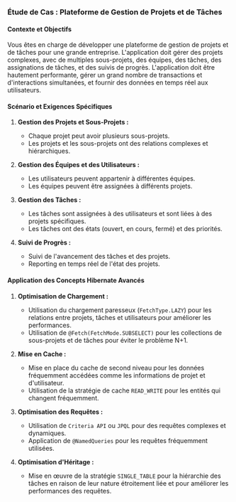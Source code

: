 ### Étude de Cas : Plateforme de Gestion de Projets et de Tâches

#### Contexte et Objectifs
Vous êtes en charge de développer une plateforme de gestion de projets et de tâches pour une grande entreprise. L'application doit gérer des projets complexes, avec de multiples sous-projets, des équipes, des tâches, des assignations de tâches, et des suivis de progrès. L'application doit être hautement performante, gérer un grand nombre de transactions et d'interactions simultanées, et fournir des données en temps réel aux utilisateurs.

#### Scénario et Exigences Spécifiques

1. **Gestion des Projets et Sous-Projets :**
   - Chaque projet peut avoir plusieurs sous-projets.
   - Les projets et les sous-projets ont des relations complexes et hiérarchiques.

2. **Gestion des Équipes et des Utilisateurs :**
   - Les utilisateurs peuvent appartenir à différentes équipes.
   - Les équipes peuvent être assignées à différents projets.

3. **Gestion des Tâches :**
   - Les tâches sont assignées à des utilisateurs et sont liées à des projets spécifiques.
   - Les tâches ont des états (ouvert, en cours, fermé) et des priorités.

4. **Suivi de Progrès :**
   - Suivi de l'avancement des tâches et des projets.
   - Reporting en temps réel de l'état des projets.

#### Application des Concepts Hibernate Avancés

1. **Optimisation de Chargement :**
   - Utilisation du chargement paresseux (`FetchType.LAZY`) pour les relations entre projets, tâches et utilisateurs pour améliorer les performances.
   - Utilisation de `@Fetch(FetchMode.SUBSELECT)` pour les collections de sous-projets et de tâches pour éviter le problème N+1.

2. **Mise en Cache :**
   - Mise en place du cache de second niveau pour les données fréquemment accédées comme les informations de projet et d'utilisateur.
   - Utilisation de la stratégie de cache `READ_WRITE` pour les entités qui changent fréquemment.

3. **Optimisation des Requêtes :**
   - Utilisation de `Criteria API` ou `JPQL` pour des requêtes complexes et dynamiques.
   - Application de `@NamedQueries` pour les requêtes fréquemment utilisées.

4. **Optimisation d'Héritage :**
   - Mise en œuvre de la stratégie `SINGLE_TABLE` pour la hiérarchie des tâches en raison de leur nature étroitement liée et pour améliorer les performances des requêtes.

